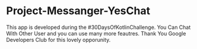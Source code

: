 # Project-Messanger-YesChat
This app is developed during the #30DaysOfKotlinChallenge. You Can Chat With Other User and you can use many more feautres.
Thank You Google Developers Club for this lovely opporunity.
